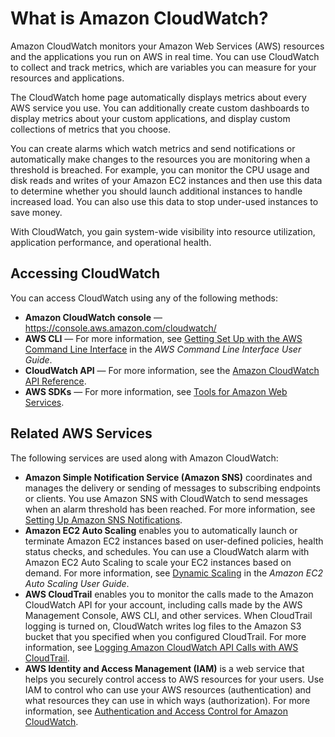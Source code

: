 # What is Amazon CloudWatch?<a name="WhatIsCloudWatch"></a>

Amazon CloudWatch monitors your Amazon Web Services \(AWS\) resources and the applications you run on AWS in real time\. You can use CloudWatch to collect and track metrics, which are variables you can measure for your resources and applications\.

The CloudWatch home page automatically displays metrics about every AWS service you use\. You can additionally create custom dashboards to display metrics about your custom applications, and display custom collections of metrics that you choose\.

You can create alarms which watch metrics and send notifications or automatically make changes to the resources you are monitoring when a threshold is breached\. For example, you can monitor the CPU usage and disk reads and writes of your Amazon EC2 instances and then use this data to determine whether you should launch additional instances to handle increased load\. You can also use this data to stop under\-used instances to save money\.

With CloudWatch, you gain system\-wide visibility into resource utilization, application performance, and operational health\.

## Accessing CloudWatch<a name="accessing_cloudwatch"></a>

You can access CloudWatch using any of the following methods:
+ **Amazon CloudWatch console** — [https://console\.aws\.amazon\.com/cloudwatch/](https://console.aws.amazon.com/cloudwatch/)
+ **AWS CLI** — For more information, see [Getting Set Up with the AWS Command Line Interface](https://docs.aws.amazon.com/cli/latest/userguide/cli-chap-getting-set-up.html) in the *AWS Command Line Interface User Guide*\.
+ **CloudWatch API** — For more information, see the [Amazon CloudWatch API Reference](http://docs.aws.amazon.com/AmazonCloudWatch/latest/APIReference/Welcome.html)\.
+ **AWS SDKs** — For more information, see [Tools for Amazon Web Services](http://aws.amazon.com/tools)\.

## Related AWS Services<a name="related_services"></a>

The following services are used along with Amazon CloudWatch:
+ **Amazon Simple Notification Service \(Amazon SNS\)** coordinates and manages the delivery or sending of messages to subscribing endpoints or clients\. You use Amazon SNS with CloudWatch to send messages when an alarm threshold has been reached\. For more information, see [Setting Up Amazon SNS Notifications](US_SetupSNS.md)\.
+ **Amazon EC2 Auto Scaling** enables you to automatically launch or terminate Amazon EC2 instances based on user\-defined policies, health status checks, and schedules\. You can use a CloudWatch alarm with Amazon EC2 Auto Scaling to scale your EC2 instances based on demand\. For more information, see [Dynamic Scaling](https://docs.aws.amazon.com/autoscaling/ec2/userguide/as-scale-based-on-demand.html) in the *Amazon EC2 Auto Scaling User Guide*\.
+ **AWS CloudTrail** enables you to monitor the calls made to the Amazon CloudWatch API for your account, including calls made by the AWS Management Console, AWS CLI, and other services\. When CloudTrail logging is turned on, CloudWatch writes log files to the Amazon S3 bucket that you specified when you configured CloudTrail\. For more information, see [Logging Amazon CloudWatch API Calls with AWS CloudTrail](logging_cw_api_calls.md)\.
+ **AWS Identity and Access Management \(IAM\)** is a web service that helps you securely control access to AWS resources for your users\. Use IAM to control who can use your AWS resources \(authentication\) and what resources they can use in which ways \(authorization\)\. For more information, see [Authentication and Access Control for Amazon CloudWatch](auth-and-access-control-cw.md)\.